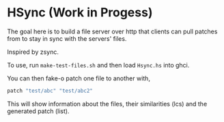 # HSync (Work in Progess)

The goal here is to build a file server over http that clients can
pull patches from to stay in sync with the servers' files.

Inspired by zsync.

To use, run `make-test-files.sh` and then load `Hsync.hs` into ghci.

You can then fake-o patch one file to another with,

```haskell
patch "test/abc" "test/abc2"
```

This will show information about the files, their similarities (lcs)
and the generated patch (list).
